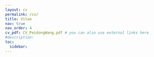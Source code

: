 ```yaml
---
layout: cv
permalink: /cv/
title: Vitae
nav: true
nav_order: 4
cv_pdf: CV_PeidongWang.pdf # you can also use external links here
#description: 
toc:
  sidebar: 
---
```

